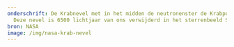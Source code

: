 ```yaml
---
onderschrift: De Krabnevel met in het midden de neutronenster de Krabpulsar.
  Deze nevel is 6500 lichtjaar van ons verwijderd in het sterrenbeeld Stier.
bron: NASA
image: /img/nasa-krab-nevel
---
```

